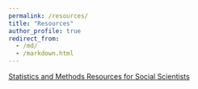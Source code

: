 ```yaml
---
permalink: /resources/
title: "Resources"
author_profile: true
redirect_from: 
  - /md/
  - /markdown.html
---
```


<a href="https://ciskiwitch.github.io/methods">
    Statistics and Methods Resources for Social Scientists </a>
